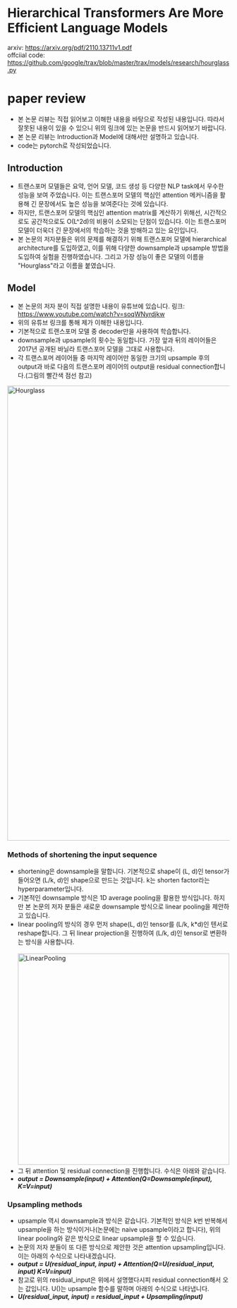 # Hierarchical Transformers Are More Efficient Language Models
arxiv: https://arxiv.org/pdf/2110.13711v1.pdf <br>
offciial code: https://github.com/google/trax/blob/master/trax/models/research/hourglass.py
# paper review
* 본 논문 리뷰는 직접 읽어보고 이해한 내용을 바탕으로 작성된 내용입니다. 따라서 잘못된 내용이 있을 수 있으니 위의 링크에 있는 논문을 반드시 읽어보기 바랍니다.
* 본 논문 리뷰는 Introduction과 Model에 대해서만 설명하고 있습니다.
* code는 pytorch로 작성되었습니다.
## Introduction
* 트랜스포머 모델들은 요약, 언어 모델, 코드 생성 등 다양한 NLP task에서 우수한 성능을 보여 주었습니다. 이는 트랜스포머 모델의 핵심인 attention 메커니즘을 활용해 긴 문장에서도 높은 성능을 보여준다는 것에 있습니다.
* 하지만, 트랜스포머 모델의 핵심인 attention matrix를 계산하기 위해선, 시간적으로도 공간적으로도 O(L^2d)의 비용이 소모되는 단점이 있습니다. 이는 트랜스포머 모델이 더욱더 긴 문장에서의 학습하는 것을 방해하고 있는 요인입니다.
* 본 논문의 저자분들은 위의 문제를 해결하기 위해 트랜스포머 모델에 hierarchical architecture를 도입하였고, 이를 위해 다양한 downsample과 upsample 방법을 도입하여 실험을 진행하였습니다. 그리고 가장 성능이 좋은 모델의 이름을 "Hourglass"라고 이름을 붙였습니다.
## Model
* 본 논문의 저자 분이 직접 설명한 내용이 유튜브에 있습니다. 링크: https://www.youtube.com/watch?v=soqWNyrdjkw
* 위의 유튜브 링크를 통해 제가 이해한 내용입니다.
* 기본적으로 트랜스포머 모델 중 decoder만을 사용하여 학습합니다.
* downsample과 upsample의 횟수는 동일합니다. 가장 앞과 뒤의 레이어들은 2017년 공개된 바닐라 트랜스포머 모델을 그대로 사용합니다.
* 각 트랜스포머 레이어들 중 마지막 레이어만 동일한 크기의 upsample 후의 output과 바로 다음의 트랜스포머 레이어의 output을 residual connection합니다.(그림의 빨간색 점선 참고)
<img width="1031" alt="Hourglass" src="https://user-images.githubusercontent.com/70330480/152101216-e622cae6-c416-468f-9eb1-13a358293d21.png">

### Methods of shortening the input sequence
* shortening은 downsample을 말합니다. 기본적으로 shape이 (L, d)인 tensor가 들어오면 (L/k, d)인 shape으로 만드는 것입니다. k는 shorten factor라는 hyperparameter입니다.
* 기본적인 downsample 방식은 1D average pooling을 활용한 방식입니다. 하지만 본 논문의 저자 분들은 새로운 downsample 방식으로 linear pooling을 제안하고 있습니다.
* linear pooling의 방식의 경우 먼저 shape(L, d)인 tensor를 (L/k, k*d)인 텐서로 reshape합니다. 그 뒤 linear projection을 진행하여 (L/k, d)인 tensor로 변환하는 방식을 사용합니다.
<br><br><img width="479" alt="LinearPooling" src="https://user-images.githubusercontent.com/70330480/152104854-3e86c141-2415-416e-a3d6-4f8f53685374.png">
* 그 뒤 attention 및 residual connection을 진행합니다. 수식은 아래와 같습니다.
* ***output = Downsample(input) + Attention(Q=Downsample(input), K=V=input)***
### Upsampling methods
* upsample 역시 downsample과 방식은 같습니다. 기본적인 방식은 k번 반복해서 upsample을 하는 방식이거나(논문에는 naive upsample이라고 합니다), 위의 linear pooling와 같은 방식으로 linear upsample을 할 수 있습니다.
* 논문의 저자 분들이 또 다른 방식으로 제안한 것은 attention upsampling입니다. 이는 아래의 수식으로 나타내겠습니다.
* ***output = U(residual_input, input) + Attention(Q=U(residual_input, input) K=V=input)***
* 참고로 위의 residual_input은 위에서 설명했다시피 residual connection해서 오는 값입니다. U()는 upsample 함수를 말하며 아래의 수식으로 나타냅니다.
* ***U(residual_input, input) = residual_input + Upsampling(input)***

